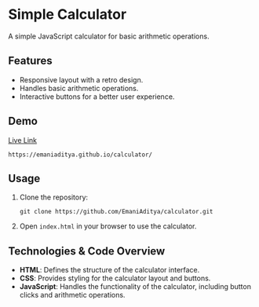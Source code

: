 # Simple Calculator

A simple JavaScript calculator for basic arithmetic operations.

## Features
- Responsive layout with a retro design.
- Handles basic arithmetic operations.
- Interactive buttons for a better user experience.

## Demo
[Live Link](https://emaniaditya.github.io/calculator/) 
```
https://emaniaditya.github.io/calculator/
```

## Usage
1. Clone the repository:
    ```
    git clone https://github.com/EmaniAditya/calculator.git
    ```
2. Open `index.html` in your browser to use the calculator.

## Technologies & Code Overview
- **HTML**: Defines the structure of the calculator interface.
- **CSS**: Provides styling for the calculator layout and buttons.
- **JavaScript**: Handles the functionality of the calculator, including button clicks and arithmetic operations.
